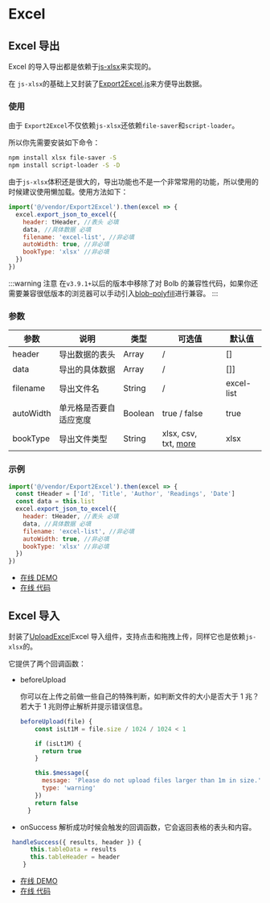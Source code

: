 # Excel

## Excel 导出

Excel 的导入导出都是依赖于[js-xlsx](https://github.com/SheetJS/js-xlsx)来实现的。

在 `js-xlsx`的基础上又封装了[Export2Excel.js](https://github.com/PanJiaChen/vue-element-admin/blob/master/src/vendor/Export2Excel.js)来方便导出数据。

### 使用

由于 `Export2Excel`不仅依赖`js-xlsx`还依赖`file-saver`和`script-loader`。

所以你先需要安装如下命令：

```bash
npm install xlsx file-saver -S
npm install script-loader -S -D
```

由于`js-xlsx`体积还是很大的，导出功能也不是一个非常常用的功能，所以使用的时候建议使用懒加载。使用方法如下：

```js
import('@/vendor/Export2Excel').then(excel => {
  excel.export_json_to_excel({
    header: tHeader, //表头 必填
    data, //具体数据 必填
    filename: 'excel-list', //非必填
    autoWidth: true, //非必填
    bookType: 'xlsx' //非必填
  })
})
```

:::warning 注意 <Badge text="v3.9.1+"/>
在`v3.9.1+`以后的版本中移除了对 Bolb 的兼容性代码，如果你还需要兼容很低版本的浏览器可以手动引入[blob-polyfill](https://www.npmjs.com/package/blob-polyfill)进行兼容。
:::

### 参数

| 参数      | 说明                   | 类型    | 可选值                                                                              | 默认值     |
| --------- | ---------------------- | ------- | ----------------------------------------------------------------------------------- | ---------- |
| header    | 导出数据的表头         | Array   | /                                                                                   | []         |
| data      | 导出的具体数据         | Array   | /                                                                                   | []]        |
| filename  | 导出文件名             | String  | /                                                                                   | excel-list |
| autoWidth | 单元格是否要自适应宽度 | Boolean | true / false                                                                        | true       |
| bookType  | 导出文件类型           | String  | xlsx, csv, txt, [more](https://github.com/SheetJS/js-xlsx#supported-output-formats) | xlsx       |

### 示例

```js
import('@/vendor/Export2Excel').then(excel => {
  const tHeader = ['Id', 'Title', 'Author', 'Readings', 'Date']
  const data = this.list
  excel.export_json_to_excel({
    header: tHeader, //表头 必填
    data, //具体数据 必填
    filename: 'excel-list', //非必填
    autoWidth: true, //非必填
    bookType: 'xlsx' //非必填
  })
})
```

- [在线 DEMO](https://panjiachen.github.io/vue-element-admin/#/excel/export-excel)
- [在线 代码](https://github.com/PanJiaChen/vue-element-admin/blob/master/src/views/excel/exportExcel.vue)

## Excel 导入

封装了[UploadExcel](https://github.com/PanJiaChen/vue-element-admin/blob/master/src/components/UploadExcel/index.vue)Excel 导入组件，支持点击和拖拽上传，同样它也是依赖`js-xlsx`的。

它提供了两个回调函数：

- beforeUpload

  你可以在上传之前做一些自己的特殊判断，如判断文件的大小是否大于 1 兆？若大于 1 兆则停止解析并提示错误信息。

  ```js
  beforeUpload(file) {
      const isLt1M = file.size / 1024 / 1024 < 1

      if (isLt1M) {
        return true
      }

      this.$message({
        message: 'Please do not upload files larger than 1m in size.',
        type: 'warning'
      })
      return false
    }
  ```

- onSuccess
  解析成功时候会触发的回调函数，它会返回表格的表头和内容。

```js
 handleSuccess({ results, header }) {
      this.tableData = results
      this.tableHeader = header
    }
```

- [在线 DEMO](https://panjiachen.github.io/vue-element-admin/#/excel/upload-excel)
- [在线 代码](https://github.com/PanJiaChen/vue-element-admin/blob/master/src/views/excel/upload-excel.vue)
